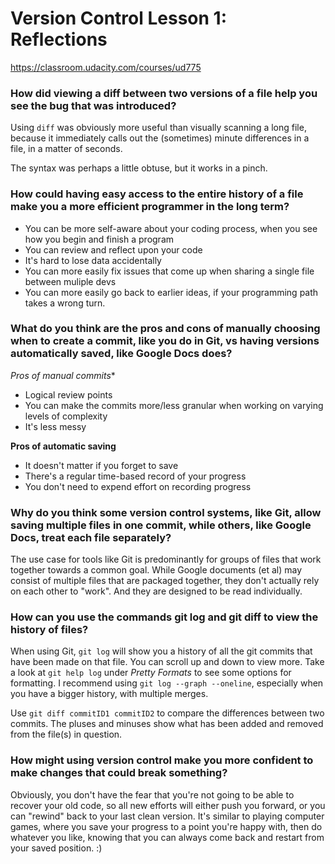# Version Control Lesson 1: Reflections
https://classroom.udacity.com/courses/ud775

### How did viewing a diff between two versions of a file help you see the bug that was introduced?

Using `diff` was obviously more useful than visually scanning a long file, because it immediately calls out the (sometimes) minute differences in a file, in a matter of seconds.

The syntax was perhaps a little obtuse, but it works in a pinch.

### How could having easy access to the entire history of a file make you a more efficient programmer in the long term?

- You can be more self-aware about your coding process, when you see how you begin and finish a program
- You can review and reflect upon your code
- It's hard to lose data accidentally
- You can more easily fix issues that come up when sharing a single file between muliple devs
- You can more easily go back to earlier ideas, if your programming path takes a wrong turn.

### What do you think are the pros and cons of manually choosing when to create a commit, like you do in Git, vs having versions automatically saved, like Google Docs does?

*Pros of manual commits**
- Logical review points
- You can make the commits more/less granular when working on varying levels of complexity
- It's less messy

**Pros of automatic saving**
- It doesn't matter if you forget to save
- There's a regular time-based record of your progress
- You don't need to expend effort on recording progress

### Why do you think some version control systems, like Git, allow saving multiple files in one commit, while others, like Google Docs, treat each file separately?

The use case for tools like Git is predominantly for groups of files that work together towards a common goal. While Google documents (et al) may consist of multiple files that are packaged together, they don't actually rely on each other to "work". And they are designed to be read individually.

### How can you use the commands git log and git diff to view the history of files?

When using Git, `git log` will show you a history of all the git commits that have been made on that file. You can scroll up and down to view more. Take a look at `git help log` under *Pretty Formats* to see some options for formatting. I recommend using `git log --graph --oneline`, especially when you have a bigger history, with multiple merges.

Use `git diff commitID1 commitID2` to compare the differences between two commits. The pluses and minuses show what has been added and removed from the file(s) in question.

### How might using version control make you more confident to make changes that could break something?

Obviously, you don't have the fear that you're not going to be able to recover your old code, so all new efforts will either push you forward, or you can "rewind" back to your last clean version. It's similar to playing computer games, where you save your progress to a point you're happy with, then do whatever you like, knowing that you can always come back and restart from your saved position. :)














